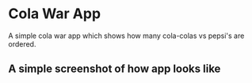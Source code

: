 # Cola War App
A simple cola war app which shows how many cola-colas vs pepsi's are ordered.


## A simple screenshot of how app looks like
